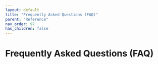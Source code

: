 ```yaml
---
layout: default
title: "Frequently Asked Questions (FAQ)"
parent: "Reference"
nav_order: 97
has_children: false
---
```

# Frequently Asked Questions (FAQ)

